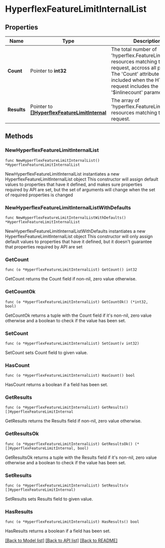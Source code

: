# HyperflexFeatureLimitInternalList

## Properties

Name | Type | Description | Notes
------------ | ------------- | ------------- | -------------
**Count** | Pointer to **int32** | The total number of &#39;hyperflex.FeatureLimitInternal&#39; resources matching the request, accross all pages. The &#39;Count&#39; attribute is included when the HTTP GET request includes the &#39;$inlinecount&#39; parameter. | [optional] 
**Results** | Pointer to [**[]HyperflexFeatureLimitInternal**](hyperflex.FeatureLimitInternal.md) | The array of &#39;hyperflex.FeatureLimitInternal&#39; resources matching the request. | [optional] 

## Methods

### NewHyperflexFeatureLimitInternalList

`func NewHyperflexFeatureLimitInternalList() *HyperflexFeatureLimitInternalList`

NewHyperflexFeatureLimitInternalList instantiates a new HyperflexFeatureLimitInternalList object
This constructor will assign default values to properties that have it defined,
and makes sure properties required by API are set, but the set of arguments
will change when the set of required properties is changed

### NewHyperflexFeatureLimitInternalListWithDefaults

`func NewHyperflexFeatureLimitInternalListWithDefaults() *HyperflexFeatureLimitInternalList`

NewHyperflexFeatureLimitInternalListWithDefaults instantiates a new HyperflexFeatureLimitInternalList object
This constructor will only assign default values to properties that have it defined,
but it doesn't guarantee that properties required by API are set

### GetCount

`func (o *HyperflexFeatureLimitInternalList) GetCount() int32`

GetCount returns the Count field if non-nil, zero value otherwise.

### GetCountOk

`func (o *HyperflexFeatureLimitInternalList) GetCountOk() (*int32, bool)`

GetCountOk returns a tuple with the Count field if it's non-nil, zero value otherwise
and a boolean to check if the value has been set.

### SetCount

`func (o *HyperflexFeatureLimitInternalList) SetCount(v int32)`

SetCount sets Count field to given value.

### HasCount

`func (o *HyperflexFeatureLimitInternalList) HasCount() bool`

HasCount returns a boolean if a field has been set.

### GetResults

`func (o *HyperflexFeatureLimitInternalList) GetResults() []HyperflexFeatureLimitInternal`

GetResults returns the Results field if non-nil, zero value otherwise.

### GetResultsOk

`func (o *HyperflexFeatureLimitInternalList) GetResultsOk() (*[]HyperflexFeatureLimitInternal, bool)`

GetResultsOk returns a tuple with the Results field if it's non-nil, zero value otherwise
and a boolean to check if the value has been set.

### SetResults

`func (o *HyperflexFeatureLimitInternalList) SetResults(v []HyperflexFeatureLimitInternal)`

SetResults sets Results field to given value.

### HasResults

`func (o *HyperflexFeatureLimitInternalList) HasResults() bool`

HasResults returns a boolean if a field has been set.


[[Back to Model list]](../README.md#documentation-for-models) [[Back to API list]](../README.md#documentation-for-api-endpoints) [[Back to README]](../README.md)


